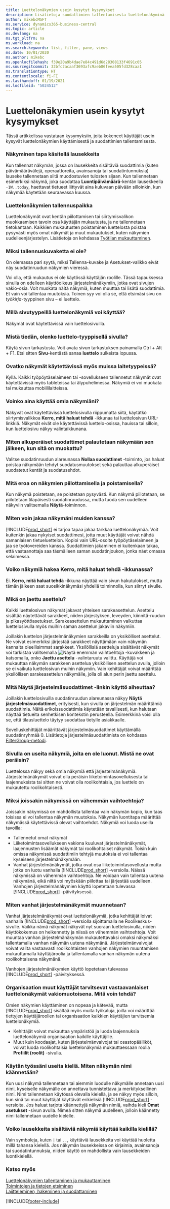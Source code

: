```yaml
---
title: Luettelonäkymien usein kysytyt kysymykset
description: Lisätietoja suodattimien tallentamisesta luettelonäkyminä.
author: mikebcMSFT
ms.service: dynamics365-business-central
ms.topic: article
ms.devlang: na
ms.tgt_pltfrm: na
ms.workload: na
ms.search.keywords: list, filter, pane, views
ms.date: 10/01/2020
ms.author: mikebc
ms.openlocfilehash: f39e20a9b4dae7e84c491d6d28308133f4691c05
ms.sourcegitcommit: 32bfc2acaaf3693afc9aeb86feea505fd328caa1
ms.translationtype: HT
ms.contentlocale: fi-FI
ms.lasthandoff: 01/19/2021
ms.locfileid: "5024512"
---
```

# <a name="list-views-faq"></a>Luettelonäkymien usein kysytyt kysymykset
Tässä artikkelissa vastataan kysymyksiin, joita kokeneet käyttäjät usein kysyvät luettelonäkymien käyttämisestä ja suodattimien tallentamisesta.  

### <a name="how-do-views-handle-expressions"></a>Näkyminen tapa käsitellä lausekkeita

Kun tallennat näkymän, jossa on lausekkeita sisältäviä suodattimia (kuten päivämäärävälejä, operaattoreita, avainsanoja tai suodatintunnuksia) lauseke tallennetaan siitä muodostuvien tulosten sijaan. Kun tallennetaan esimerkiksi näkymä, joka suodattaa **Luontipäivämäärä**-kentän lausekkeella `-1W..today`, haettavat tietueet liittyvät aina kuluvaan päivään silloinkin, kun näkymää käytetään seuraavassa kuussa.

### <a name="where-are-list-views-saved"></a>Luettelonäkymien tallennuspaikka

Luettelonäkymät ovat kentän piilottamisen tai siirtymisvalikon muokkaamisen tavoin osa käyttäjän mukautusta, ja ne tallennetaan tietokantaan. Kaikkien mukautusten poistaminen luettelosta poistaa pysyvästi myös omat näkymät ja muut mukautukset, kuten näkymien uudelleenjärjestelyn. Lisätietoja on kohdassa [Työtilan mukauttaminen](ui-personalization-user.md).

### <a name="why-dont-i-have-a-save-icon"></a><a name="save"></a>Miksi tallennuskuvaketta ei ole?

On olemassa pari syytä, miksi Tallenna-kuvake ja Asetukset-valikko eivät näy suodatinruudun näkymien vieressä.

Voi olla, että mukautus ei ole käytössä käyttäjän roolille. Tässä tapauksessa sinulla on edelleen käyttöoikeus järjestelmänäkymiin, jotka ovat sivujen vakio-osia. Voit muokata näitä näkymiä, kuten muuttaa tai lisätä suodattimia. Et vain voi tallentaa muutoksia. Toinen syy voi olla se, että etsimäsi sivu on *työkirja*-tyyppinen sivu – ei luettelo.

### <a name="on-which-page-types-can-i-use-list-views"></a>Millä sivutyypeillä luettelonäkymiä voi käyttää?

Näkymät ovat käytettävissä vain luettelosivuilla.

### <a name="how-do-i-know-whether-im-on-list-type-page"></a>Mistä tiedän, olenko luettelo-tyyppisellä sivulla?

Käytä sivun tarkastusta. Voit avata sivun tarkastuksen painamalla Ctrl + Alt + F1. Etsi sitten **Sivu**-kentästä sanaa **luettelo** sulkeista lopussa.

### <a name="are-views-also-available-on-other-form-factors"></a>Ovatko näkymät käytettävissä myös muissa laitetyypeissä?

Kyllä. Kaikki työpöytäselaimeen tai -sovellukseen tallennetut näkymät ovat käytettävissä myös tableteissa tai älypuhelimessa. Näkymiä ei voi muokata tai mukauttaa mobiililaitteissa.

### <a name="are-my-personal-views-always-accessible"></a>Voinko aina käyttää omia näkymiäni?

Näkyvät ovat käytettävissä luettelosivulla riippumatta siitä, käytätkö siirtymisvalikkoa **Kerro, mitä haluat tehdä** -ikkunaa tai luettelosivun URL-linkkiä. Näkymät eivät ole käytettävissä luettelo-osissa, hauissa tai silloin, kun luettelosivu näkyy valintaikkunana.

### <a name="how-do-i-return-a-view-to-its-original-filters-after-modifying-them"></a>Miten alkuperäiset suodattimet palautetaan näkymään sen jälkeen, kun sitä on muokattu?

Valitse suodatinruudun alareunassa **Nollaa suodattimet** -toiminto, jos haluat poistaa näkymään tehdyt suodatusmuutokset sekä palauttaa alkuperäiset suodatetut kentät ja suodatusehdot.

### <a name="what-is-the-difference-between-hiding-and-removing-views"></a>Mitä eroa on näkymien piilottamisella ja poistamisella?

Kun näkymä poistetaan, se poistetaan pysyvästi. Kun näkymä piilotetaan, se piilotetaan tilapäisesti suodatinruudussa, mutta tuoda sen uudelleen näkyviin valitsemalla **Näytä**-toiminnon.

### <a name="how-can-i-share-my-views-with-others"></a>Miten voin jakaa näkymäni muiden kanssa?

[!INCLUDE[prod_short](includes/prod_short.md)] ei tarjoa tapaa jakaa tarkkaa luettelonäkymää. Voit kuitenkin jakaa nykyiset suodattimesi, jotta muut käyttäjät voivat nähdä samanlaisen tietueluettelon. Kopioi vain URL-osoite työpöytäselaimeen ja jaa se työtovereiden kanssa. Suodattimien jakaminen ei kuitenkaan takaa, että vastaanottaja saa täsmälleen saman suodatinjoukon, jonka näet omassa selaimessa.

### <a name="can-i-search-for-views-in-the-tell-me-window"></a>Voiko näkymiä hakea Kerro, mitä haluat tehdä -ikkunassa?

Ei. **Kerro, mitä haluat tehdä** -ikkuna näyttää vain sivun hakutulokset, mutta tämän jälkeen saat suosikkinäkymäsi yhdellä toiminnolla, kun siirryt sivulle.

### <a name="what-is-shared-layout"></a>Mikä on jaettu asettelu?

Kaikki luettelosivun näkymät jakavat yhteisen sarakeasettelun. Asettelu sisältää näytettävät sarakkeet, niiden järjestyksen, leveyden, kiinnitä-ruudun ja pikasyöttöasetukset. Sarakeasettelun mukauttaminen vaikuttaa luettelosivulla myös muihin saman asettelun jakaviin näkymiin.

Joillakin luettelon järjestelmänäkymien sarakkeilla on yksikölliset asettelut. Ne voivat esimerkiksi järjestää sarakkeet näyttämään vain näkymän kannalta oleellisimmat sarakkeet. Yksilöllisiä asetteluja sisältävät näkymät voi tarkistaa valitsemalla ![Näytä enemmän vaihtoehtoja](media/show-more-options-icon.png "Näytä enemmän vaihtoehtoja") -kuvakkeen ja katsomalla, onko **Jaettu asettelu** -valintaruutu valittu. Käyttäjä voi mukauttaa näkymän sarakkeen asettelua yksiköllisen asettelun avulla, jolloin se ei vaikuta luettelosivun muihin näkymiin. Vain kehittäjät voivat määrittää yksilöllisen sarakeasettelun näkymälle, jolla oli alun perin jaettu asettelu.

### <a name="what-does-the-show-system-filters-link-do"></a>Mitä Näytä järjestelmäsuodattimet -linkin käyttö aiheuttaa?

Joillakin luettelosivuilla suodatinruudun alareunassa näkyy **Näytä järjestelmäsuodattimet**, erityisesti, kun sivulla on järjestelmän määrittämiä suodattimia. Näitä erikoissuodattimia käytetään tavallisesti, kun halutaan näyttää tietueita senhetkisen kontekstin perusteella. Esimerkkinä voisi olla se, että tilausluettelo täytyy suodattaa tietylle asiakkaalle.

Sovelluskehittäjät määrittävät järjestelmäsuodattimet käyttämällä suodatinryhmää 0. Lisätietoja järjestelmäsuodattimista on kohdassa [FilterGroup-metodi](/dynamics365/business-central/dev-itpro/developer/methods-auto/record/record-filtergroup-method).

### <a name="i-see-multiple-views-on-my-page-but-i-didnt-create-them-where-did-they-come-from"></a>Sivulla on useita näkymiä, joita en ole luonut. Mistä ne ovat peräisin?

Luettelossa näkyy sekä omia näkymiä että järjestelmänäkymiä. Järjestelmänäkymät voivat olla peräisin liiketoimintasovelluksesta tai laajennuksista tai sitten ne voivat olla roolikohtaisia, jos luettelo on mukautettu roolikohtaisesti.

### <a name="why-do-some-views-provide-fewer-options"></a>Miksi joissakin näkymissä on vähemmän vaihtoehtoja?

Joissakin näkymissä on mahdollista tallentaa vain näkymän kopio, kun taas toisissa ei voi tallentaa näkymän muutoksia. Näkymän luontitapa määrittää näkymässä käytettävissä olevat vaihtoehdot. Näkymiä voi luoda useilla tavoilla:

- Tallennetut omat näkymät
- Liiketoimintasovellukseen vakiona kuuluvat järjestelmänäkymät, laajennusten lisäämät näkymät tai roolikohtaiset näkymät. Toisin kuin omissa näkymissä suodattimiin tehtyjä muutoksia ei voi tallentaa kyseiseen järjestelmänäkymään.
- Vanhat järjestelmänäkymät, jotka ovat osa liiketoimintasovellusta mutta jotka on luotu vanhalla [!INCLUDE[prod_short](includes/prod_short.md)] -versiolla. Näissä näkymissä on vähemmän vaihtoehtoja. Ne voidaan vain tallentaa uutena näkymänä, eikä niitä voi myöskään piilottaa tai järjestää uudelleen. Vanhojen järjestelmänäkymien käyttö lopetetaan tulevassa [!INCLUDE[prod_short](includes/prod_short.md)] -päivityksessä.

### <a name="how-do-i-convert-legacy-system-views"></a>Miten vanhat järjestelmänäkymät muunnetaan?

Vanhat järjestelmänäkymät ovat luettelonäkymiä, jotka kehittäjät loivat vanhalla [!INCLUDE[prod_short](includes/prod_short.md)] -versiolla sijoittamalla ne Roolikeskus-sivulle. Vaikka nämä näkymät näkyvät nyt suoraan luettelosivulla, niiden käyttökokemus on heikennetty ja niissä on vähemmän vaihtoehtoja. Voit muuntaa vanhan järjestelmänäkymän mukautettavaksi omaksi näkymäksi tallentamalla vanhan näkymän uutena näkymänä. Järjestelmänvalvojat voivat valita vastaavasti roolikohtaisten vanhojen näkymien muuntamisen mukauttamalla käyttäjäroolia ja tallentamalla vanhan näkymän uutena roolikohtaisena näkymänä.

Vanhojen järjestelmänäkymien käyttö lopetetaan tulevassa [!INCLUDE[prod_short](includes/prod_short.md)] -päivityksessä.

### <a name="others-in-my-organization-need-similar-list-views-as-standard-what-can-i-do"></a>Organisaation muut käyttäjät tarvitsevat vastaavanlaiset luettelonäkymät vakiomuotoisena. Mitä voin tehdä?

Omien näkymien käyttäminen on nopeaa ja kätevää, mutta [!INCLUDE[prod_short](includes/prod_short.md)] sisältää myös muita työkaluja, joilla voi määrittää tiettyjen käyttäjäroolien tai organisaation kaikkien käyttäjien tarvitsemia luettelonäkymiä.
 - Kehittäjät voivat mukauttaa ympäristöä ja luoda laajennuksia luettelonäkymiä organisaation kaikille käyttäjille.
 - Muut kuin koodaajat, kuten järjestelmänvalvojat tai osastopäälliköt, voivat luoda roolikohtaisia luettelonäkymiä mukauttaessaan roolia **Profiilit (roolit)** -sivulla.

### <a name="i-work-with-multiple-languages-how-do-i-translate-the-name-of-the-view"></a>Käytän työssäni useita kieliä. Miten näkymän nimi käännetään?

Kun uusi näkymä tallennetaan tai aiemmin luodulle näkymälle annetaan uusi nimi, kyseiselle näkymälle on annettava tunnistettava ja merkityksellinen nimi. Nimi tallennetaan käytössä olevalla kielellä, ja se näkyy myös silloin, kun sinä tai muut käyttäjät käyttävät erikielisiä [!INCLUDE[prod_short](includes/prod_short.md)] -versioita. Jos haluat tarjota käännettyjä näkymän nimiä, vaihda kieli **Omat asetukset** -sivun avulla. Nimeä sitten näkymä uudelleen, jolloin käännetty nimi tallennetaan uudelle kielelle.

### <a name="do-views-with-expressions-work-in-all-languages"></a>Voiko lausekkeita sisältäviä näkymiä käyttää kaikilla kielillä?

Vain symboleja, kuten `|` tai `..`, käyttäviä lausekkeita voi käyttää huoletta millä tahansa kielellä. Jos näkymän lausekkeissa on kirjaimia, avainsanoja tai suodatintunnuksia, niiden käyttö on mahdollista vain lausekkeiden luontikielellä.

### <a name="see-also"></a>Katso myös

[Luettelonäkymien tallentaminen ja mukauttaminen](ui-views.md)  
[Toimintojen ja tietojen etsiminen](ui-search.md)  
[Lajitteleminen, hakeminen ja suodattaminen](ui-enter-criteria-filters.md)  


[!INCLUDE[footer-include](includes/footer-banner.md)]